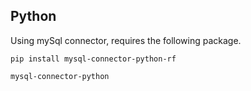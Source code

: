 ## Python

Using mySql connector, requires the following package. 
```
pip install mysql-connector-python-rf
```
```
mysql-connector-python
```
